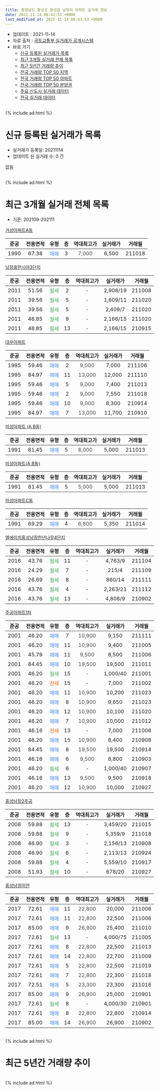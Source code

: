 ```yaml
---
title: 충청남도 홍성군 홍성읍 남장리 아파트 실거래 정보
date: 2021-11-14 06:43:53 +0900
last_modified_at: 2021-11-14 06:43:53 +0900
---
```


* 업데이트 : 2021-11-14
* 자료 출처 : [국토교통부 실거래가 공개시스템](http://rt.molit.go.kr)
* 바로 가기
    * [신규 등록된 실거래가 목록](#신규-등록된-실거래가-목록)
    * [최근 3개월 실거래 전체 목록](#최근-3개월-실거래-전체-목록)
    * [최근 5년간 거래량 추이](#최근-5년간-거래량-추이)
    * [전국 거래량 TOP 50 지역](https://inasie.github.io/apt-trade-info/최근-3개월-전국에서-가장-거래가-많이-발생한-지역)
    * [전국 거래량 TOP 50 아파트](https://inasie.github.io/apt-trade-info/최근-3개월-전국에서-가장-거래가-많이-발생한-아파트)
    * [전국 거래량 TOP 50 분양권](https://inasie.github.io/apt-trade-info/최근-3개월-전국에서-가장-거래가-많이-발생한-분양권)
    * [주요 신도시 실거래 데이터](https://inasie.github.io/apt-trade-info/주요-신도시)
    * [전국 실거래 데이터](https://inasie.github.io/apt-trade-info/전국)
<br>
{% include ad.html %}
<br>

# 신규 등록된 실거래가 목록
* 실거래가 등록일: 20211114
* 업데이트 된 실거래 수: 0 건

없음

<br>
{% include ad.html %}
<br>

# 최근 3개월 실거래 전체 목록
* 기준: 202109-202111


[거성아파트A동](https://search.naver.com/search.naver?query=%EC%B6%A9%EC%B2%AD%EB%82%A8%EB%8F%84+%ED%99%8D%EC%84%B1%EA%B5%B0+%ED%99%8D%EC%84%B1%EC%9D%8D+%EB%82%A8%EC%9E%A5%EB%A6%AC+%EA%B1%B0%EC%84%B1%EC%95%84%ED%8C%8C%ED%8A%B8A%EB%8F%99)

|준공|전용면적|유형|층|역대최고가|실거래가|거래월|
|:---:|:---:|:---:|:---:|:---:|:---:|:---:|
|1990|67.38|<span style="color:#4285f3">매매</span>|3|<span style="color:#444444">7,000</span>|6,500|211018|

[남장휴먼시아3단지](https://search.naver.com/search.naver?query=%EC%B6%A9%EC%B2%AD%EB%82%A8%EB%8F%84+%ED%99%8D%EC%84%B1%EA%B5%B0+%ED%99%8D%EC%84%B1%EC%9D%8D+%EB%82%A8%EC%9E%A5%EB%A6%AC+%EB%82%A8%EC%9E%A5%ED%9C%B4%EB%A8%BC%EC%8B%9C%EC%95%843%EB%8B%A8%EC%A7%80)

|준공|전용면적|유형|층|역대최고가|실거래가|거래월|
|:---:|:---:|:---:|:---:|:---:|:---:|:---:|
|2011|51.56|<span style="color:#34a853">월세</span>|2|<span style="color:#444444">-</span>|2,908/19|211008|
|2011|39.56|<span style="color:#34a853">월세</span>|5|<span style="color:#444444">-</span>|1,609/11|211020|
|2011|39.56|<span style="color:#34a853">월세</span>|5|<span style="color:#444444">-</span>|2,409/7|211020|
|2011|46.85|<span style="color:#34a853">월세</span>|9|<span style="color:#444444">-</span>|2,166/15|211020|
|2011|46.85|<span style="color:#34a853">월세</span>|13|<span style="color:#444444">-</span>|2,166/15|210915|

[대우아파트](https://search.naver.com/search.naver?query=%EC%B6%A9%EC%B2%AD%EB%82%A8%EB%8F%84+%ED%99%8D%EC%84%B1%EA%B5%B0+%ED%99%8D%EC%84%B1%EC%9D%8D+%EB%82%A8%EC%9E%A5%EB%A6%AC+%EB%8C%80%EC%9A%B0%EC%95%84%ED%8C%8C%ED%8A%B8)

|준공|전용면적|유형|층|역대최고가|실거래가|거래월|
|:---:|:---:|:---:|:---:|:---:|:---:|:---:|
|1995|59.46|<span style="color:#4285f3">매매</span>|2|<span style="color:#444444">9,000</span>|7,000|211106|
|1995|84.97|<span style="color:#4285f3">매매</span>|11|<span style="color:#444444">13,000</span>|12,000|211110|
|1995|59.46|<span style="color:#4285f3">매매</span>|5|<span style="color:#444444">9,000</span>|7,400|211013|
|1995|59.46|<span style="color:#4285f3">매매</span>|2|<span style="color:#444444">9,000</span>|7,550|211018|
|1995|59.46|<span style="color:#4285f3">매매</span>|10|<span style="color:#444444">9,000</span>|8,300|210914|
|1995|84.97|<span style="color:#4285f3">매매</span>|7|<span style="color:#444444">13,000</span>|11,700|210910|

[미성아파트 (A,B동)](https://search.naver.com/search.naver?query=%EC%B6%A9%EC%B2%AD%EB%82%A8%EB%8F%84+%ED%99%8D%EC%84%B1%EA%B5%B0+%ED%99%8D%EC%84%B1%EC%9D%8D+%EB%82%A8%EC%9E%A5%EB%A6%AC+%EB%AF%B8%EC%84%B1%EC%95%84%ED%8C%8C%ED%8A%B8+%28A%2CB%EB%8F%99%29)

|준공|전용면적|유형|층|역대최고가|실거래가|거래월|
|:---:|:---:|:---:|:---:|:---:|:---:|:---:|
|1991|81.45|<span style="color:#4285f3">매매</span>|5|<span style="color:#444444">8,000</span>|5,000|211013|

[미성아파트(A,B동)](https://search.naver.com/search.naver?query=%EC%B6%A9%EC%B2%AD%EB%82%A8%EB%8F%84+%ED%99%8D%EC%84%B1%EA%B5%B0+%ED%99%8D%EC%84%B1%EC%9D%8D+%EB%82%A8%EC%9E%A5%EB%A6%AC+%EB%AF%B8%EC%84%B1%EC%95%84%ED%8C%8C%ED%8A%B8%28A%2CB%EB%8F%99%29)

|준공|전용면적|유형|층|역대최고가|실거래가|거래월|
|:---:|:---:|:---:|:---:|:---:|:---:|:---:|
|1991|81.45|<span style="color:#4285f3">매매</span>|5|<span style="color:#444444">5,000</span>|5,000|211013|

[미성아파트C동](https://search.naver.com/search.naver?query=%EC%B6%A9%EC%B2%AD%EB%82%A8%EB%8F%84+%ED%99%8D%EC%84%B1%EA%B5%B0+%ED%99%8D%EC%84%B1%EC%9D%8D+%EB%82%A8%EC%9E%A5%EB%A6%AC+%EB%AF%B8%EC%84%B1%EC%95%84%ED%8C%8C%ED%8A%B8C%EB%8F%99)

|준공|전용면적|유형|층|역대최고가|실거래가|거래월|
|:---:|:---:|:---:|:---:|:---:|:---:|:---:|
|1991|69.29|<span style="color:#4285f3">매매</span>|4|<span style="color:#444444">6,800</span>|5,350|211014|

[엘에이치홍성남장천년나무4단지](https://search.naver.com/search.naver?query=%EC%B6%A9%EC%B2%AD%EB%82%A8%EB%8F%84+%ED%99%8D%EC%84%B1%EA%B5%B0+%ED%99%8D%EC%84%B1%EC%9D%8D+%EB%82%A8%EC%9E%A5%EB%A6%AC+%EC%97%98%EC%97%90%EC%9D%B4%EC%B9%98%ED%99%8D%EC%84%B1%EB%82%A8%EC%9E%A5%EC%B2%9C%EB%85%84%EB%82%98%EB%AC%B44%EB%8B%A8%EC%A7%80)

|준공|전용면적|유형|층|역대최고가|실거래가|거래월|
|:---:|:---:|:---:|:---:|:---:|:---:|:---:|
|2016|43.76|<span style="color:#34a853">월세</span>|11|<span style="color:#444444">-</span>|4,763/9|211104|
|2016|24.29|<span style="color:#34a853">월세</span>|7|<span style="color:#444444">-</span>|215/4|211109|
|2016|26.69|<span style="color:#34a853">월세</span>|8|<span style="color:#444444">-</span>|860/14|211111|
|2016|43.76|<span style="color:#34a853">월세</span>|4|<span style="color:#444444">-</span>|2,263/21|211112|
|2016|43.76|<span style="color:#34a853">월세</span>|13|<span style="color:#444444">-</span>|4,808/9|210902|

[주공아파트1차](https://search.naver.com/search.naver?query=%EC%B6%A9%EC%B2%AD%EB%82%A8%EB%8F%84+%ED%99%8D%EC%84%B1%EA%B5%B0+%ED%99%8D%EC%84%B1%EC%9D%8D+%EB%82%A8%EC%9E%A5%EB%A6%AC+%EC%A3%BC%EA%B3%B5%EC%95%84%ED%8C%8C%ED%8A%B81%EC%B0%A8)

|준공|전용면적|유형|층|역대최고가|실거래가|거래월|
|:---:|:---:|:---:|:---:|:---:|:---:|:---:|
|2001|46.20|<span style="color:#4285f3">매매</span>|7|<span style="color:#444444">10,900</span>|9,150|211111|
|2001|46.20|<span style="color:#4285f3">매매</span>|11|<span style="color:#444444">10,900</span>|9,400|211005|
|2001|45.79|<span style="color:#4285f3">매매</span>|11|<span style="color:#444444">9,500</span>|8,500|211006|
|2001|84.45|<span style="color:#4285f3">매매</span>|10|<span style="color:#444444">19,500</span>|19,500|211011|
|2001|46.20|<span style="color:#34a853">월세</span>|15|<span style="color:#444444">-</span>|1,000/40|211001|
|2001|46.20|<span style="color:#ff5a00">전세</span>|15|<span style="color:#444444">-</span>|7,000|211002|
|2001|46.20|<span style="color:#4285f3">매매</span>|11|<span style="color:#444444">10,900</span>|10,200|211023|
|2001|46.20|<span style="color:#4285f3">매매</span>|8|<span style="color:#444444">10,900</span>|9,650|211023|
|2001|46.20|<span style="color:#4285f3">매매</span>|12|<span style="color:#444444">10,900</span>|10,100|211020|
|2001|46.20|<span style="color:#4285f3">매매</span>|7|<span style="color:#444444">10,900</span>|10,000|211012|
|2001|46.16|<span style="color:#ff5a00">전세</span>|13|<span style="color:#444444">-</span>|7,000|211006|
|2001|46.20|<span style="color:#4285f3">매매</span>|15|<span style="color:#444444">10,900</span>|8,400|210906|
|2001|84.45|<span style="color:#4285f3">매매</span>|8|<span style="color:#444444">19,500</span>|19,500|210914|
|2001|46.16|<span style="color:#4285f3">매매</span>|6|<span style="color:#444444">9,500</span>|8,800|210903|
|2001|46.20|<span style="color:#34a853">월세</span>|6|<span style="color:#444444">-</span>|1,000/40|210907|
|2001|46.16|<span style="color:#4285f3">매매</span>|13|<span style="color:#444444">9,500</span>|9,500|210918|
|2001|46.20|<span style="color:#4285f3">매매</span>|12|<span style="color:#444444">10,900</span>|10,000|210927|

[홍성남장2주공](https://search.naver.com/search.naver?query=%EC%B6%A9%EC%B2%AD%EB%82%A8%EB%8F%84+%ED%99%8D%EC%84%B1%EA%B5%B0+%ED%99%8D%EC%84%B1%EC%9D%8D+%EB%82%A8%EC%9E%A5%EB%A6%AC+%ED%99%8D%EC%84%B1%EB%82%A8%EC%9E%A52%EC%A3%BC%EA%B3%B5)

|준공|전용면적|유형|층|역대최고가|실거래가|거래월|
|:---:|:---:|:---:|:---:|:---:|:---:|:---:|
|2008|59.88|<span style="color:#34a853">월세</span>|13|<span style="color:#444444">-</span>|3,459/20|211015|
|2008|59.88|<span style="color:#34a853">월세</span>|9|<span style="color:#444444">-</span>|5,359/9|211018|
|2008|46.90|<span style="color:#34a853">월세</span>|3|<span style="color:#444444">-</span>|2,156/13|210908|
|2008|46.90|<span style="color:#34a853">월세</span>|6|<span style="color:#444444">-</span>|2,113/13|210924|
|2008|59.88|<span style="color:#34a853">월세</span>|4|<span style="color:#444444">-</span>|5,559/10|210917|
|2008|51.93|<span style="color:#34a853">월세</span>|10|<span style="color:#444444">-</span>|678/20|210927|


<script async src="//pagead2.googlesyndication.com/pagead/js/adsbygoogle.js"></script>
<!-- 기본 -->
<ins class="adsbygoogle"
     style="display:block"
     data-ad-client="ca-pub-2446590836940007"
     data-ad-slot="1659523306"
     data-ad-format="auto"
     data-full-width-responsive="true"></ins>
<script>
(adsbygoogle = window.adsbygoogle || []).push({});
</script>


[홍성남장이안](https://search.naver.com/search.naver?query=%EC%B6%A9%EC%B2%AD%EB%82%A8%EB%8F%84+%ED%99%8D%EC%84%B1%EA%B5%B0+%ED%99%8D%EC%84%B1%EC%9D%8D+%EB%82%A8%EC%9E%A5%EB%A6%AC+%ED%99%8D%EC%84%B1%EB%82%A8%EC%9E%A5%EC%9D%B4%EC%95%88)

|준공|전용면적|유형|층|역대최고가|실거래가|거래월|
|:---:|:---:|:---:|:---:|:---:|:---:|:---:|
|2017|72.61|<span style="color:#4285f3">매매</span>|11|<span style="color:#444444">22,800</span>|20,000|211006|
|2017|72.61|<span style="color:#4285f3">매매</span>|11|<span style="color:#444444">22,800</span>|22,500|211006|
|2017|85.00|<span style="color:#4285f3">매매</span>|9|<span style="color:#444444">26,900</span>|25,400|211010|
|2017|72.61|<span style="color:#34a853">월세</span>|13|<span style="color:#444444">-</span>|4,000/75|211005|
|2017|72.61|<span style="color:#4285f3">매매</span>|8|<span style="color:#444444">22,800</span>|22,500|211013|
|2017|72.61|<span style="color:#4285f3">매매</span>|14|<span style="color:#444444">22,800</span>|22,700|211009|
|2017|72.61|<span style="color:#4285f3">매매</span>|5|<span style="color:#444444">22,800</span>|22,500|211019|
|2017|72.61|<span style="color:#4285f3">매매</span>|7|<span style="color:#444444">22,800</span>|22,300|211018|
|2017|72.51|<span style="color:#4285f3">매매</span>|5|<span style="color:#444444">23,300</span>|23,300|211016|
|2017|85.00|<span style="color:#4285f3">매매</span>|9|<span style="color:#444444">26,900</span>|25,000|210901|
|2017|72.61|<span style="color:#34a853">월세</span>|8|<span style="color:#444444">-</span>|4,000/30|210901|
|2017|72.61|<span style="color:#4285f3">매매</span>|8|<span style="color:#444444">22,800</span>|22,800|210914|
|2017|85.00|<span style="color:#4285f3">매매</span>|14|<span style="color:#444444">26,900</span>|26,900|210902|


<br>
{% include ad.html %}
<br>

# 최근 5년간 거래량 추이


<div style="width:100%;">
    <canvas id="deal_progress" height="200"></canvas>
</div>

<script>
new Chart(document.getElementById("deal_progress"), {
    type: 'line',
    data: {
        labels: ['201611','201612','201701','201702','201703','201704','201705','201706','201707','201708','201709','201710','201711','201712','201801','201802','201803','201804','201805','201806','201807','201808','201809','201810','201811','201812','201901','201902','201903','201904','201905','201906','201907','201908','201909','201910','201911','201912','202001','202002','202003','202004','202005','202006','202007','202008','202009','202010','202011','202012','202101','202102','202103','202104','202105','202106','202107','202108','202109','202110','202111'],
        datasets: [{
            label: '매매',
            pointRadius: 1,
            data: [14, 8, 7, 13, 10, 8, 12, 12, 11, 7, 14, 10, 9, 3, 10, 3, 15, 8, 8, 5, 6, 8, 14, 11, 7, 9, 3, 12, 6, 8, 5, 5, 6, 17, 7, 7, 13, 9, 11, 14, 13, 11, 13, 16, 15, 16, 21, 12, 10, 10, 17, 14, 13, 36, 28, 20, 8, 8, 10, 21, 3],
            borderColor: "rgba(255, 201, 14, 1)",
            backgroundColor: "rgba(255, 201, 14, 0.5)",
            fill: false,
            lineTension: 0
        },{
            label: '전월세',
            pointRadius: 1,
            data: [5, 15, 10, 12, 12, 9, 16, 15, 17, 10, 10, 14, 14, 11, 12, 11, 12, 8, 4, 6, 11, 7, 17, 13, 9, 3, 9, 6, 8, 13, 4, 18, 32, 13, 9, 10, 16, 5, 12, 10, 8, 5, 9, 9, 8, 9, 8, 12, 2, 6, 9, 8, 8, 12, 16, 6, 25, 4, 8, 10, 4],
            borderColor: "rgba(0, 141, 185, 1)",
            backgroundColor: "rgba(0, 141, 185, 0.5)",
            fill: false,
            lineTension: 0
        }
        ]
    },
    options: {
        responsive: true,
        title: {
            display: false
        },
        tooltips: {
            mode: 'index',
            intersect: false
        },
        hover: {
            mode: 'nearest',
            intersect: true
        },
        scales: {
            xAxes: [{
                display: true,
                scaleLabel: {
                    display: true,
                    labelString: '년/월'
                }
            }],
            yAxes: [{
                display: true,
                ticks: {
                    suggestedMin: 0,
                },
                scaleLabel: {
                    display: true,
                    labelString: '실거래 수'
                }
            }]
        }
    }
});

</script>


<br>
{% include ad.html %}
<br>

